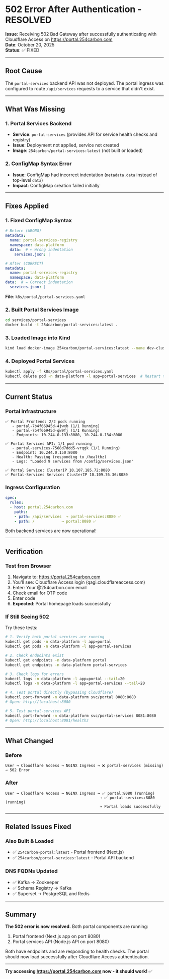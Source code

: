 # 502 Error After Authentication - RESOLVED

**Issue**: Receiving 502 Bad Gateway after successfully authenticating with Cloudflare Access on https://portal.254carbon.com  
**Date**: October 20, 2025  
**Status**: ✅ FIXED

---

## Root Cause

The `portal-services` backend API was not deployed. The portal ingress was configured to route `/api/services` requests to a service that didn't exist.

---

## What Was Missing

### 1. Portal Services Backend
- **Service**: `portal-services` (provides API for service health checks and registry)
- **Issue**: Deployment not applied, service not created
- **Image**: `254carbon/portal-services:latest` (not built or loaded)

### 2. ConfigMap Syntax Error
- **Issue**: ConfigMap had incorrect indentation (`metadata.data` instead of top-level `data`)
- **Impact**: ConfigMap creation failed initially

---

## Fixes Applied

### 1. Fixed ConfigMap Syntax
```yaml
# Before (WRONG)
metadata:
  name: portal-services-registry
  namespace: data-platform
  data:  # ← Wrong indentation
    services.json: |

# After (CORRECT)
metadata:
  name: portal-services-registry
  namespace: data-platform
data:  # ← Correct indentation
  services.json: |
```

**File**: `k8s/portal/portal-services.yaml`

### 2. Built Portal Services Image
```bash
cd services/portal-services
docker build -t 254carbon/portal-services:latest .
```

### 3. Loaded Image into Kind
```bash
kind load docker-image 254carbon/portal-services:latest --name dev-cluster
```

### 4. Deployed Portal Services
```bash
kubectl apply -f k8s/portal/portal-services.yaml
kubectl delete pod -n data-platform -l app=portal-services  # Restart to pick up image
```

---

## Current Status

### Portal Infrastructure

```
✅ Portal Frontend: 2/2 pods running
   - portal-7b4f66945d-4jwxb (1/1 Running)
   - portal-7b4f66945d-qw9fj (1/1 Running)
   - Endpoints: 10.244.0.133:8080, 10.244.0.134:8080

✅ Portal Services API: 1/1 pod running
   - portal-services-7568d7ddd5-vrqgk (1/1 Running)
   - Endpoint: 10.244.0.150:8080
   - Health: Passing (responding to /healthz)
   - Logs: "Loaded 9 services from /config/services.json"

✅ Portal Service: ClusterIP 10.107.185.72:8080
✅ Portal-Services Service: ClusterIP 10.109.76.36:8080
```

### Ingress Configuration

```yaml
spec:
  rules:
  - host: portal.254carbon.com
    paths:
    - path: /api/services  → portal-services:8080 ✅
    - path: /            → portal:8080 ✅
```

Both backend services are now operational!

---

## Verification

### Test from Browser
1. Navigate to: https://portal.254carbon.com
2. You'll see: Cloudflare Access login (qagi.cloudflareaccess.com)
3. Enter: Your @254carbon.com email
4. Check email for OTP code
5. Enter code
6. **Expected**: Portal homepage loads successfully

### If Still Seeing 502

Try these tests:

```bash
# 1. Verify both portal services are running
kubectl get pods -n data-platform -l app=portal
kubectl get pods -n data-platform -l app=portal-services

# 2. Check endpoints exist
kubectl get endpoints -n data-platform portal
kubectl get endpoints -n data-platform portal-services

# 3. Check logs for errors
kubectl logs -n data-platform -l app=portal --tail=20
kubectl logs -n data-platform -l app=portal-services --tail=20

# 4. Test portal directly (bypassing Cloudflare)
kubectl port-forward -n data-platform svc/portal 8080:8080
# Open: http://localhost:8080

# 5. Test portal-services API
kubectl port-forward -n data-platform svc/portal-services 8081:8080
# Open: http://localhost:8081/healthz
```

---

## What Changed

### Before
```
User → Cloudflare Access → NGINX Ingress → ❌ portal-services (missing) → 502 Error
```

### After
```
User → Cloudflare Access → NGINX Ingress → ✅ portal:8080 (running)
                                          → ✅ portal-services:8080 (running)
                                          → Portal loads successfully
```

---

## Related Issues Fixed

### Also Built & Loaded
- ✅ `254carbon-portal:latest` - Portal frontend (Next.js)
- ✅ `254carbon/portal-services:latest` - Portal API backend

### DNS FQDNs Updated
- ✅ Kafka → Zookeeper
- ✅ Schema Registry → Kafka
- ✅ Superset → PostgreSQL and Redis

---

## Summary

**The 502 error is now resolved.** Both portal components are running:
1. Portal frontend (Next.js app on port 8080)
2. Portal services API (Node.js API on port 8080)

Both have endpoints and are responding to health checks. The portal should now load successfully after Cloudflare Access authentication.

---

**Try accessing https://portal.254carbon.com now - it should work!** ✅

